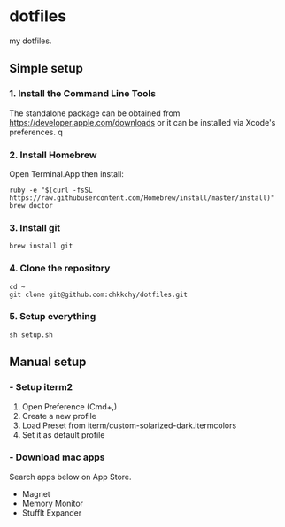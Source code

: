 
# dotfiles
my dotfiles.

## Simple setup
### 1. Install the Command Line Tools
The standalone package can be obtained from <https://developer.apple.com/downloads> or it can be installed via Xcode's preferences.
q
### 2. Install Homebrew

Open Terminal.App then install:

```
ruby -e "$(curl -fsSL https://raw.githubusercontent.com/Homebrew/install/master/install)"
brew doctor
```

### 3. Install git
```
brew install git
```
### 4. Clone the repository
```
cd ~
git clone git@github.com:chkkchy/dotfiles.git
```

### 5. Setup everything
```
sh setup.sh
```

## Manual setup
### - Setup iterm2
1. Open Preference (Cmd+,)
2. Create a new profile
3. Load Preset from iterm/custom-solarized-dark.itermcolors
4. Set it as default profile

### - Download mac apps
Search apps below on App Store.

- Magnet
- Memory Monitor
- Stufflt Expander
